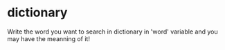 # dictionary
Write the word you want to search in dictionary in 'word' variable and you may have the meanning of it!
